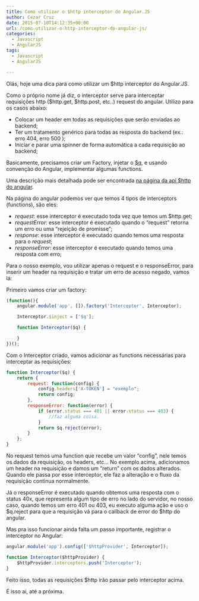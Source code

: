 ```yaml
---
title: Como utilizar o $http interceptor do Angular.JS
author: Cezar Cruz
date: 2015-07-10T14:12:35+00:00
url: /como-utilizar-o-http-interceptor-do-angular-js/
categories:
  - Javascript
  - AngularJS
tags:
  - Javascript
  - AngularJS

---
```

Olás, hoje uma dica para como utilizar um $http interceptor do Angular.JS.

<!--more-->

Como o próprio nome já diz, o interceptor serve para interceptar requisições http ($http.get, $http.post, etc..) request do angular. Utilizo para os casos abaixo:

  * Colocar um header em todas as requisições que serão enviadas ao backend;
  * Ter um tratamento genérico para todas as resposta do backend (ex.: erro 404, erro 500 );
  * Iniciar e parar uma spinner de forma automática a cada requisição ao backend;

Basicamente, precisamos criar um Factory, injetar o [$q][1], e usando convenção do Angular, implementar algumas functions.

Uma descrição mais detalhada pode ser encontrada [na página da api $http do angular][2].

Na página do angular podemos ver que temos 4 tipos de interceptors (functions), são eles:

  * _request_: esse interceptor é executado toda vez que temos um $http.get;
  * _requestError_: esse interceptor é executado quando o &#8220;request&#8221; retorna um erro ou uma &#8220;rejeição de promisse&#8221;;
  * _response_: esse interceptor é executado quando temos uma resposta para o _request_;
  * _responseError_: esse interceptor é executado quando temos uma resposta com erro;

Para o nosso exemplo, vou utilizar apenas o request e o responseError, para inserir um header na requisição e tratar um erro de acesso negado, vamos lá:

Primeiro vamos criar um factory:

```javascript
(function(){
	angular.module('app', []).factory('Interceptor', Interceptor);

	Interceptor.$inject = ['$q'];

	function Interceptor($q) {

	}
})();
```

Com o Interceptor criado, vamos adicionar as functions necessárias para interceptar as requisições:

```javascript
function Interceptor($q) {
	return {
		request: function(config) {
			config.headers['X-TOKEN'] = "exemplo";
			return config;
		},
		responseError: function(error) {
			if (error.status === 401 || error.status === 403) {
				//faz alguma coisa.
			}
			return $q.reject(error);
		}
	};
}
```

No request temos uma function que recebe um valor &#8220;config&#8221;, nele temos os dados da requisição, os headers, etc&#8230; No exemplo acima, adicionamos um header na requisição e damos um &#8220;return&#8221; com os dados alterados. Quando ele passa por esse interceptor, ele faz a alteração e o fluxo da requisição continua normalmente.

Já o responseError é executado quando obtemos uma resposta com o status 40x, que representa algum tipo de erro no lado do servidor, no nosso caso, quando temos um erro 401 ou 403, eu executo alguma ação e uso o $q.reject para que a requisição vá para o callback de error do $http do angular.

Mas pra isso funcionar ainda falta um passo importante, registrar o interceptor no Angular:

```javascript
angular.module('app').config(['$httpProvider', Interceptor]);

function Interceptor($httpProvider) {
	$httpProvider.interceptors.push('Interceptor');
}
```

Feito isso, todas as requisições $http irão passar pelo interceptor acima.

É isso ai, até a próxima.

 [1]: https://docs.angularjs.org/api/ng/service/$q
 [2]: https://docs.angularjs.org/api/ng/service/$http